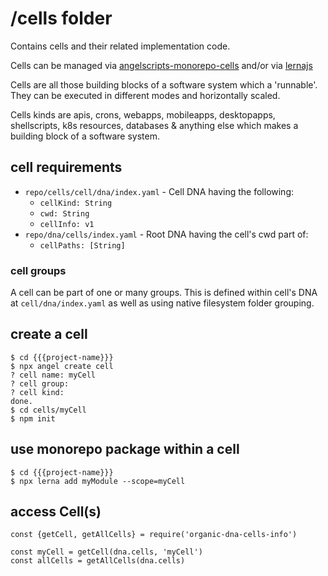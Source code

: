 # /cells folder

Contains cells and their related implementation code.

Cells can be managed via [angelscripts-monorepo-cells](https://github.com/node-organic/angelscripts-monorepo-cells) and/or via [lernajs](https://github.com/lerna/lerna)

Cells are all those building blocks of a software system which a 'runnable'. They can be executed in different modes and horizontally scaled.

Cells kinds are apis, crons, webapps, mobileapps, desktopapps, shellscripts, k8s resources, databases & anything else which makes a building block of a software system.

## cell requirements

* `repo/cells/cell/dna/index.yaml` - Cell DNA having the following:
  * `cellKind: String`
  * `cwd: String`
  * `cellInfo: v1`
* `repo/dna/cells/index.yaml` - Root DNA having the cell's cwd part of:
  * `cellPaths: [String]`

### cell groups

A cell can be part of one or many groups. This is defined within cell's DNA at `cell/dna/index.yaml` as well as using native filesystem folder grouping.

## create a cell

```
$ cd {{{project-name}}}
$ npx angel create cell
? cell name: myCell
? cell group: 
? cell kind:
done.
$ cd cells/myCell
$ npm init
```

## use monorepo package within a cell

```
$ cd {{{project-name}}}
$ npx lerna add myModule --scope=myCell
```

## access Cell(s)

```
const {getCell, getAllCells} = require('organic-dna-cells-info')

const myCell = getCell(dna.cells, 'myCell')
const allCells = getAllCells(dna.cells)
```